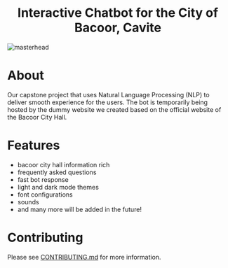 <h1 align="center">Interactive Chatbot for the City of Bacoor, Cavite</h1>

![masterhead](https://github.com/user-attachments/assets/ec71a2ed-957e-4baf-a3ed-ddbea6ed0eb3)

###


# About

Our capstone project that uses Natural Language Processing (NLP) to deliver smooth experience for the users. The bot is temporarily being hosted by the dummy website we created based on the official website of the Bacoor City Hall.

###

# Features

- bacoor city hall information rich
- frequently asked questions
- fast bot response
- light and dark mode themes
- font configurations
- sounds
- and many more will be added in the future!

###

# Contributing

Please see [CONTRIBUTING.md](https://github.com/moonbamijam/cob-chatbot/blob/main/CONTRIBUTING.md) for more information.


